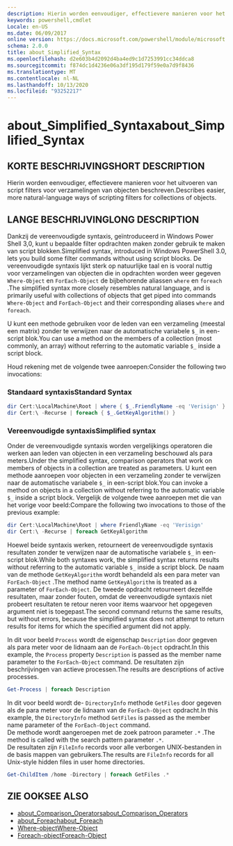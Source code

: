 ```yaml
---
description: Hierin worden eenvoudiger, effectievere manieren voor het uitvoeren van script filters voor verzamelingen van objecten beschreven.
keywords: powershell,cmdlet
Locale: en-US
ms.date: 06/09/2017
online version: https://docs.microsoft.com/powershell/module/microsoft.powershell.core/about/about_simplified_syntax?view=powershell-6&WT.mc_id=ps-gethelp
schema: 2.0.0
title: about_Simplified_Syntax
ms.openlocfilehash: d2e603b4d2092d4ba4ed9c1d7253991cc34ddca8
ms.sourcegitcommit: f874dc1d4236e06a3df195d179f59e0a7d9f8436
ms.translationtype: MT
ms.contentlocale: nl-NL
ms.lasthandoff: 10/13/2020
ms.locfileid: "93252217"
---
```

# <a name="about_simplified_syntax"></a><span data-ttu-id="99365-104">about_Simplified_Syntax</span><span class="sxs-lookup"><span data-stu-id="99365-104">about_Simplified_Syntax</span></span>

## <a name="short-description"></a><span data-ttu-id="99365-105">KORTE BESCHRIJVING</span><span class="sxs-lookup"><span data-stu-id="99365-105">SHORT DESCRIPTION</span></span>
<span data-ttu-id="99365-106">Hierin worden eenvoudiger, effectievere manieren voor het uitvoeren van script filters voor verzamelingen van objecten beschreven.</span><span class="sxs-lookup"><span data-stu-id="99365-106">Describes easier, more natural-language ways of scripting filters for collections of objects.</span></span>

## <a name="long-description"></a><span data-ttu-id="99365-107">LANGE BESCHRIJVING</span><span class="sxs-lookup"><span data-stu-id="99365-107">LONG DESCRIPTION</span></span>

<span data-ttu-id="99365-108">Dankzij de vereenvoudigde syntaxis, geïntroduceerd in Windows Power Shell 3,0, kunt u bepaalde filter opdrachten maken zonder gebruik te maken van script blokken.</span><span class="sxs-lookup"><span data-stu-id="99365-108">Simplified syntax, introduced in Windows PowerShell 3.0, lets you build some filter commands without using script blocks.</span></span> <span data-ttu-id="99365-109">De vereenvoudigde syntaxis lijkt sterk op natuurlijke taal en is vooral nuttig voor verzamelingen van objecten die in opdrachten worden weer gegeven `Where-Object` en `ForEach-Object` de bijbehorende aliassen `where` en `foreach` .</span><span class="sxs-lookup"><span data-stu-id="99365-109">The simplified syntax more closely resembles natural language, and is primarily useful with collections of objects that get piped into commands `Where-Object` and `ForEach-Object` and their corresponding aliases `where` and `foreach`.</span></span>

<span data-ttu-id="99365-110">U kunt een methode gebruiken voor de leden van een verzameling (meestal een matrix) zonder te verwijzen naar de automatische variabele `$_` in een-script blok.</span><span class="sxs-lookup"><span data-stu-id="99365-110">You can use a method on the members of a collection (most commonly, an array) without referring to the automatic variable `$_` inside a script block.</span></span>

<span data-ttu-id="99365-111">Houd rekening met de volgende twee aanroepen:</span><span class="sxs-lookup"><span data-stu-id="99365-111">Consider the following two invocations:</span></span>

### <a name="standard-syntax"></a><span data-ttu-id="99365-112">Standaard syntaxis</span><span class="sxs-lookup"><span data-stu-id="99365-112">Standard Syntax</span></span>

```powershell
dir Cert:\LocalMachine\Root | where { $_.FriendlyName -eq 'Verisign' }
dir Cert:\ -Recurse | foreach { $_.GetKeyAlgorithm() }
```

### <a name="simplified-syntax"></a><span data-ttu-id="99365-113">Vereenvoudigde syntaxis</span><span class="sxs-lookup"><span data-stu-id="99365-113">Simplified syntax</span></span>

<span data-ttu-id="99365-114">Onder de vereenvoudigde syntaxis worden vergelijkings operatoren die werken aan leden van objecten in een verzameling beschouwd als para meters.</span><span class="sxs-lookup"><span data-stu-id="99365-114">Under the simplified syntax, comparison operators that work on members of objects in a collection are treated as parameters.</span></span> <span data-ttu-id="99365-115">U kunt een methode aanroepen voor objecten in een verzameling zonder te verwijzen naar de automatische variabele `$_` in een-script blok.</span><span class="sxs-lookup"><span data-stu-id="99365-115">You can invoke a method on objects in a collection without referring to the automatic variable `$_` inside a script block.</span></span>
<span data-ttu-id="99365-116">Vergelijk de volgende twee aanroepen met die van het vorige voor beeld:</span><span class="sxs-lookup"><span data-stu-id="99365-116">Compare the following two invocations to those of the previous example:</span></span>
```powershell
dir Cert:\LocalMachine\Root | where FriendlyName -eq 'Verisign'
dir Cert:\ -Recurse | foreach GetKeyAlgorithm
```

<span data-ttu-id="99365-117">Hoewel beide syntaxis werken, retourneert de vereenvoudigde syntaxis resultaten zonder te verwijzen naar de automatische variabele `$_` in een-script blok.</span><span class="sxs-lookup"><span data-stu-id="99365-117">While both syntaxes work, the simplified syntax returns results without referring to the automatic variable `$_` inside a script block.</span></span>
<span data-ttu-id="99365-118">De naam van de methode `GetKeyAlgorithm` wordt behandeld als een para meter van `ForEach-Object` .</span><span class="sxs-lookup"><span data-stu-id="99365-118">The method name `GetKeyAlgorithm` is treated as a parameter of `ForEach-Object`.</span></span>
<span data-ttu-id="99365-119">De tweede opdracht retourneert dezelfde resultaten, maar zonder fouten, omdat de vereenvoudigde syntaxis niet probeert resultaten te retour neren voor items waarvoor het opgegeven argument niet is toegepast.</span><span class="sxs-lookup"><span data-stu-id="99365-119">The second command returns the same results, but without errors, because the simplified syntax does not attempt to return results for items for which the specified argument did not apply.</span></span>

<span data-ttu-id="99365-120">In dit voor beeld `Process` wordt de eigenschap `Description` door gegeven als para meter voor de lidnaam aan de `ForEach-Object` opdracht.</span><span class="sxs-lookup"><span data-stu-id="99365-120">In this example, the `Process` property `Description` is passed as the member name parameter to the `ForEach-Object` command.</span></span> <span data-ttu-id="99365-121">De resultaten zijn beschrijvingen van actieve processen.</span><span class="sxs-lookup"><span data-stu-id="99365-121">The results are descriptions of active processes.</span></span>

```powershell
Get-Process | foreach Description
```

<span data-ttu-id="99365-122">In dit voor beeld wordt de- `DirectoryInfo` methode `GetFiles` door gegeven als de para meter voor de lidnaam van de `ForEach-Object` opdracht.</span><span class="sxs-lookup"><span data-stu-id="99365-122">In this example, the `DirectoryInfo` method `GetFiles` is passed as the member name parameter of the `ForEach-Object` command.</span></span>  
<span data-ttu-id="99365-123">De methode wordt aangeroepen met de zoek patroon parameter `.*` .</span><span class="sxs-lookup"><span data-stu-id="99365-123">The method is called with the search pattern parameter `.*`.</span></span>  
<span data-ttu-id="99365-124">De resultaten zijn `FileInfo` records voor alle verborgen UNIX-bestanden in de basis mappen van gebruikers.</span><span class="sxs-lookup"><span data-stu-id="99365-124">The results are `FileInfo` records for all Unix-style hidden files in user home directories.</span></span> 

```powershell
Get-ChildItem /home -Directory | foreach GetFiles .*
```

## <a name="see-also"></a><span data-ttu-id="99365-125">ZIE OOK</span><span class="sxs-lookup"><span data-stu-id="99365-125">SEE ALSO</span></span>

- [<span data-ttu-id="99365-126">about_Comparison_Operators</span><span class="sxs-lookup"><span data-stu-id="99365-126">about_Comparison_Operators</span></span>](about_Comparison_Operators.md)
- [<span data-ttu-id="99365-127">about_Foreach</span><span class="sxs-lookup"><span data-stu-id="99365-127">about_Foreach</span></span>](about_Foreach.md)
- [<span data-ttu-id="99365-128">Where-object</span><span class="sxs-lookup"><span data-stu-id="99365-128">Where-Object</span></span>](xref:Microsoft.PowerShell.Core.Where-Object)
- [<span data-ttu-id="99365-129">Foreach-object</span><span class="sxs-lookup"><span data-stu-id="99365-129">Foreach-Object</span></span>](xref:Microsoft.PowerShell.Core.ForEach-Object)
